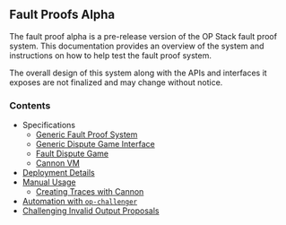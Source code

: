 ## Fault Proofs Alpha

The fault proof alpha is a pre-release version of the OP Stack fault proof system.
This documentation provides an overview of the system and instructions on how to help
test the fault proof system.

The overall design of this system along with the APIs and interfaces it exposes are not
finalized and may change without notice.

### Contents

 * Specifications
   * [Generic Fault Proof System](../../specs/fault-proof.md)
   * [Generic Dispute Game Interface](../../specs/dispute-game-interface.md)
   * [Fault Dispute Game](../../specs/fault-dispute-game.md)
   * [Cannon VM](../../specs/cannon-fault-proof-vm.md)
 * [Deployment Details](./deployments.md)
 * [Manual Usage](./manual.md)
   * [Creating Traces with Cannon](./cannon.md)
 * [Automation with `op-challenger`](./run-challenger.md)
 * [Challenging Invalid Output Proposals](./invalid-proposals.md)
